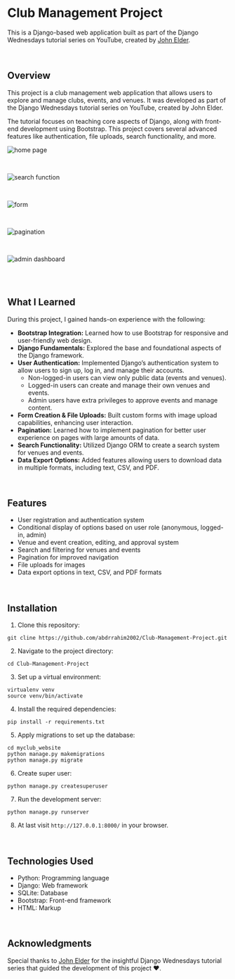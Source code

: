# Club Management Project

This is a Django-based web application built as part of the Django Wednesdays tutorial series on YouTube, created by [John Elder](http://johnelder.com/).

<br>

## Overview

This project is a club management web application that allows users to explore and manage clubs, events, and venues. It was developed as part of the Django Wednesdays tutorial series on YouTube, created by John Elder.

The tutorial focuses on teaching core aspects of Django, along with front-end development using Bootstrap. This project covers several advanced features like authentication, file uploads, search functionality, and more.

![home page](https://raw.githubusercontent.com/abdrrahim2002/Club-Management-Project/refs/heads/main/images/home.png)

<br>

![search function](https://raw.githubusercontent.com/abdrrahim2002/Club-Management-Project/refs/heads/main/images/search.png)


<br>

![form](https://raw.githubusercontent.com/abdrrahim2002/Club-Management-Project/refs/heads/main/images/form.png)



<br>

![pagination](https://raw.githubusercontent.com/abdrrahim2002/Club-Management-Project/refs/heads/main/images/Pagination.png)

<br>

![admin dashboard](https://raw.githubusercontent.com/abdrrahim2002/Club-Management-Project/refs/heads/main/images/admin%20dashboard.png)

<br>

<br>

## What I Learned

During this project, I gained hands-on experience with the following:

- **Bootstrap Integration:** Learned how to use Bootstrap for responsive and user-friendly web design.
- **Django Fundamentals:** Explored the base and foundational aspects of the Django framework.
- **User Authentication:** Implemented Django’s authentication system to allow users to sign up, log in, and manage their accounts.
  - Non-logged-in users can view only public data (events and venues).
  - Logged-in users can create and manage their own venues and events.
  - Admin users have extra privileges to approve events and manage content.
- **Form Creation & File Uploads:** Built custom forms with image upload capabilities, enhancing user interaction.
- **Pagination:** Learned how to implement pagination for better user experience on pages with large amounts of data.
- **Search Functionality:** Utilized Django ORM to create a search system for venues and events.
- **Data Export Options:** Added features allowing users to download data in multiple formats, including text, CSV, and PDF.

<br>

## Features

- User registration and authentication system
- Conditional display of options based on user role (anonymous, logged-in, admin)
- Venue and event creation, editing, and approval system
- Search and filtering for venues and events
- Pagination for improved navigation
- File uploads for images
- Data export options in text, CSV, and PDF formats

<br>

## Installation

1. Clone this repository:

```
git cline https://github.com/abdrrahim2002/Club-Management-Project.git
```

2. Navigate to the project directory:

```
cd Club-Management-Project
```

3. Set up a virtual environment:

```
virtualenv venv
source venv/bin/activate
```

4. Install the required dependencies:

```
pip install -r requirements.txt
```

5. Apply migrations to set up the database:

```
cd myclub_website
python manage.py makemigrations
python manage.py migrate
```

6. Create super user:

```
python manage.py createsuperuser
```

7. Run the development server:

```
python manage.py runserver
```

8. At last visit `http://127.0.0.1:8000/` in your browser.

<br>

## Technologies Used
- Python: Programming language
- Django: Web framework
- SQLite: Database
- Bootstrap: Front-end framework
- HTML: Markup

<br>

## Acknowledgments
Special thanks to [John Elder](http://johnelder.com/) for the insightful Django Wednesdays tutorial series that guided the development of this project ❤️.
